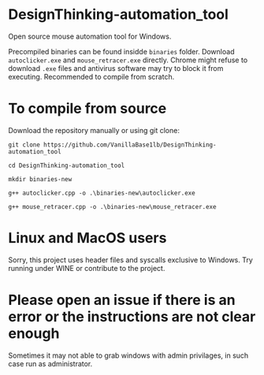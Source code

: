 # DesignThinking-automation_tool
Open source mouse automation tool for Windows.


Precompiled binaries can be found insidde `binaries` folder.
Download `autoclicker.exe` and `mouse_retracer.exe` directly.
Chrome might refuse to download `.exe` files and antivirus software may try to block it from executing.
Recommended to compile from scratch.

# To compile from source
Download the repository manually or using git clone:

`git clone https://github.com/VanillaBase1lb/DesignThinking-automation_tool`

`cd DesignThinking-automation_tool`

`mkdir binaries-new`

`g++ autoclicker.cpp -o .\binaries-new\autoclicker.exe`

`g++ mouse_retracer.cpp -o .\binaries-new\mouse_retracer.exe`

# Linux and MacOS users
Sorry, this project uses header files and syscalls exclusive to Windows. Try running under WINE or contribute to the project.

# Please open an issue if there is an error or the instructions are not clear enough
Sometimes it may not able to grab windows with admin privilages, in such case run as administrator.

